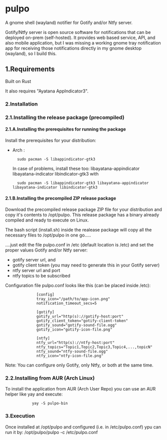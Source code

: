 # pulpo
A gnome shell (wayland) notifier for Gotify and/or Ntfy server.

Gotify/Ntfy server is open source software for notifications that can be deployed on-prem (self-hosted). 
It provides web based service, API,  and also mobile application, but I was missing a working gnome tray notification app for receiving those notifications directly in my gnome desktop (wayland), so I build this.

## 1.Requirements
Built on Rust

It also requires "Ayatana AppIndicator3".


### 2.Installation

### 2.1.Installing the release package (precompiled)

#### 2.1.A.Installing the prerequisites for running the package
Install the prerequisites for your distribution:

- Arch :

        sudo pacman -S libappindicator-gtk3

    In case of problems, install these too: libayatana-appindicator libayatana-indicator libindicator-gtk3 with
  
        sudo pacman -S libappindicator-gtk3 libayatana-appindicator libayatana-indicator libindicator-gtk3
   

#### 2.1.B.Installing the precompiled ZIP release package

Download the precompiled release package ZIP file for your distribution and copy it's contents to /opt/pulpo. 
This release package has a binary already compiled and ready to execute on Linux.

The bash script (install.sh) inside the realease package will copy all the necessary files to /opt/pulpo in one go.....

....just edit the file pulpo.conf in /etc (default location is /etc) and set the proper values Gotify and/or Ntfy server:
- gotify server url, and 
- gotify client token  (you may need to generate this in your Gotify server)
- ntfy server url and port
- ntfy topics to be subscribed

Configuration file pulpo.conf looks like this  (can be placed inside /etc):
        
                  [config]
                  tray_icon="/path/to/app-icon.png"
                  notification_timeout_secs=5
                  
                  [gotify]
                  gotify_url="http(s)://gotify-host:port"
                  gotify_client_token="gotify-client-token"
                  gotify_sound="gotify-sound-file.ogg"
                  gotify_icon="gotify-icon-file.png"
                  
                  [ntfy]
                  ntfy_url="http(s)://ntfy-host:port"
                  ntfy_topics="Topic1,Topic2,Topic3,Topic4,...,topicN"
                  ntfy_sound="ntfy-sound-file.ogg"
                  ntfy_icon="ntfy-icon-file.png"  

Note: You can configure only Gotify, only Ntfy, or both at the same time.

### 2.2.Installing from AUR (Arch Linux)
To install the application from AUR (Arch User Repo) you can use an AUR helper like yay and execute:
                
                yay -S pulpo-bin


### 3.Execution
Once installed at /opt/pulpo and configured (i.e. in /etc/pulpo.conf) ypu can run it by:
         /opt/pulpo/pulpo -c /etc/pulpo.conf
         
